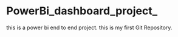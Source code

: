 # PowerBi_dashboard_project_
this is a power bi end to end project.
this is my first Git Repository.

